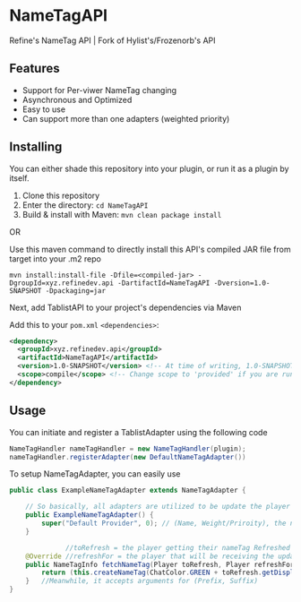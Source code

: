 # NameTagAPI
Refine's NameTag API | Fork of Hylist's/Frozenorb's API

## Features
- Support for Per-viwer NameTag changing
- Asynchronous and Optimized
- Easy to use
- Can support more than one adapters (weighted priority)

## Installing
You can either shade this repository into your plugin, or run it as a plugin by itself.

1. Clone this repository
2. Enter the directory: `cd NameTagAPI`
3. Build & install with Maven: `mvn clean package install`

OR

Use this maven command to directly install this API's compiled JAR file from target into your .m2 repo

```
mvn install:install-file -Dfile=<compiled-jar> -DgroupId=xyz.refinedev.api -DartifactId=NameTagAPI -Dversion=1.0-SNAPSHOT -Dpackaging=jar
```

Next, add TablistAPI to your project's dependencies via Maven

Add this to your `pom.xml` `<dependencies>`:
```xml
<dependency>
  <groupId>xyz.refinedev.api</groupId>
  <artifactId>NameTagAPI</artifactId>
  <version>1.0-SNAPSHOT</version> <!-- At time of writing, 1.0-SNAPSHOT is latest version.  See the pom.xml for the latest version -->
  <scope>compile</scope> <!-- Change scope to 'provided' if you are running the api as a plugin rather than shading it -->
</dependency>
```

## Usage

You can initiate and register a TablistAdapter using the following code
```java
NameTagHandler nameTagHandler = new NameTagHandler(plugin);
nameTagHandler.registerAdapter(new DefaultNameTagAdapter())
```

To setup NameTagAdapter, you can easily use
```java
public class ExampleNameTagAdapter extends NameTagAdapter {

    // So basically, all adapters are utilized to be update the player's nametag, but in sequence of their weights
    public ExampleNameTagAdapter() {
        super("Default Provider", 0); // (Name, Weight/Priroity), the name tag is updated of each update in sequence of the priority
    }

              //toRefresh = the player getting their nameTag Refreshed (Target)
    @Override //refreshFor = the player that will be receiving the update (Viewer)
    public NameTagInfo fetchNameTag(Player toRefresh, Player refreshFor) {
        return (this.createNameTag(ChatColor.GREEN + toRefresh.getDisplayName(), "")); //this#createNameTag is a method called from the super class
    }   //Meanwhile, it accepts arguments for (Prefix, Suffix)
}
```

